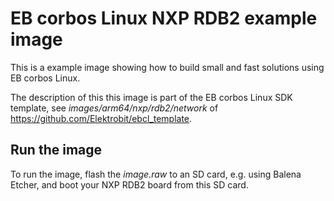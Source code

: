 # EB corbos Linux NXP RDB2 example image

This is a example image showing how to build small and fast solutions using EB corbos Linux.

The description of this this image is part of the EB corbos Linux SDK template, see _images/arm64/nxp/rdb2/network_ of https://github.com/Elektrobit/ebcl_template.

## Run the image

To run the image, flash the _image.raw_ to an SD card, e.g. using Balena Etcher, and boot your NXP RDB2 board from this SD card.
